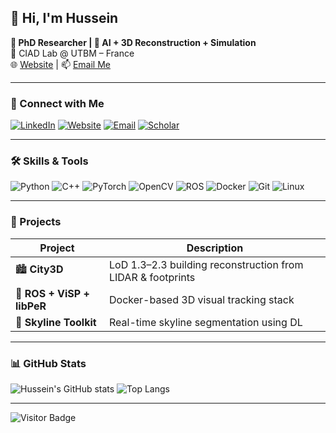 ## 👋 Hi, I'm Hussein

**🧠 PhD Researcher | 🤖 AI + 3D Reconstruction + Simulation**  
🔬 CIAD Lab @ UTBM – France  
🌐 [Website](https://hussein-loubani.github.io) | 📫 [Email Me](mailto:hussein_lobs@outlook.com)

---

### 🔗 Connect with Me

[![LinkedIn](https://img.shields.io/badge/LinkedIn-0077B5?logo=linkedin&logoColor=white)](https://www.linkedin.com/in/hussein-loubani/)
[![Website](https://img.shields.io/badge/Website-000?logo=vercel&logoColor=white)](https://hussein-loubani.github.io)
[![Email](https://img.shields.io/badge/Email-D14836?logo=gmail&logoColor=white)](mailto:hussein_lobs@outlook.com)
[![Scholar](https://img.shields.io/badge/Scholar-4285F4?logo=googlescholar&logoColor=white)](https://scholar.google.com/)

---

### 🛠 Skills & Tools

![Python](https://img.shields.io/badge/Python-3776AB?style=flat&logo=python&logoColor=white)
![C++](https://img.shields.io/badge/C++-00599C?style=flat&logo=c%2B%2B&logoColor=white)
![PyTorch](https://img.shields.io/badge/PyTorch-EE4C2C?style=flat&logo=pytorch&logoColor=white)
![OpenCV](https://img.shields.io/badge/OpenCV-5C3EE8?style=flat&logo=opencv&logoColor=white)
![ROS](https://img.shields.io/badge/ROS-22314E?style=flat&logo=ros&logoColor=white)
![Docker](https://img.shields.io/badge/Docker-2496ED?style=flat&logo=docker&logoColor=white)
![Git](https://img.shields.io/badge/Git-F05032?style=flat&logo=git&logoColor=white)
![Linux](https://img.shields.io/badge/Linux-FCC624?style=flat&logo=linux&logoColor=black)

---

### 📂 Projects

| Project               | Description                                       |
|-----------------------|---------------------------------------------------|
| 🏙️ **City3D**          | LoD 1.3–2.3 building reconstruction from LIDAR & footprints |
| 🧭 **ROS + ViSP + libPeR** | Docker-based 3D visual tracking stack        |
| 🌄 **Skyline Toolkit** | Real-time skyline segmentation using DL          |

---

### 📊 GitHub Stats

![Hussein's GitHub stats](https://github-readme-stats.vercel.app/api?username=hussein-loubani&show_icons=true&theme=default&hide_title=true)
![Top Langs](https://github-readme-stats.vercel.app/api/top-langs/?username=hussein-loubani&layout=compact&theme=default)

---

![Visitor Badge](https://visitor-badge.laobi.icu/badge?page_id=hussein-loubani)
